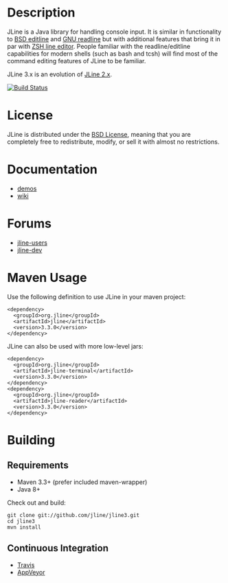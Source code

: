 <!--

    Copyright (c) 2002-2016, the original author or authors.

    This software is distributable under the BSD license. See the terms of the
    BSD license in the documentation provided with this software.

    http://www.opensource.org/licenses/bsd-license.php

-->
# Description

JLine is a Java library for handling console input. It is similar in functionality to [BSD editline](http://www.thrysoee.dk/editline/) and [GNU readline](http://www.gnu.org/s/readline/) but with additional features that bring it in par with [ZSH line editor](http://zsh.sourceforge.net/Doc/Release/Zsh-Line-Editor.html). People familiar with the readline/editline capabilities for modern shells (such as bash and tcsh) will find most of the command editing features of JLine to be familiar.

JLine 3.x is an evolution of [JLine 2.x](https://github.com/jline/jline2).

[![Build Status](https://travis-ci.org/jline/jline3.svg?branch=master)](https://travis-ci.org/jline/jline3)

# License

JLine is distributed under the [BSD License](http://www.opensource.org/licenses/bsd-license.php), meaning that you are completely free to redistribute, modify, or sell it with almost no restrictions.

# Documentation

* [demos](https://github.com/jline/jline3/wiki/Demos)
* [wiki](https://github.com/jline/jline3/wiki)

# Forums

* [jline-users](https://groups.google.com/group/jline-users)
* [jline-dev](https://groups.google.com/group/jline-dev)

# Maven Usage

Use the following definition to use JLine in your maven project:

    <dependency>
      <groupId>org.jline</groupId>
      <artifactId>jline</artifactId>
      <version>3.3.0</version>
    </dependency>

JLine can also be used with more low-level jars:

    <dependency>
      <groupId>org.jline</groupId>
      <artifactId>jline-terminal</artifactId>
      <version>3.3.0</version>
    </dependency>
    <dependency>
      <groupId>org.jline</groupId>
      <artifactId>jline-reader</artifactId>
      <version>3.3.0</version>
    </dependency>

# Building

## Requirements

* Maven 3.3+ (prefer included maven-wrapper)
* Java 8+

Check out and build:

    git clone git://github.com/jline/jline3.git
    cd jline3
    mvn install
    
## Continuous Integration

* [Travis](https://travis-ci.org/jline/jline3)
* [AppVeyor](https://ci.appveyor.com/project/gnodet/jline3)


